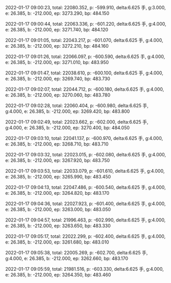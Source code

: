 2022-01-17 09:00:23, total: 22080.352, p: -599.910, delta:6.625 手, g:3.000, e: 26.385, b: -212.000, ep: 3273.290, bp: 484.150

2022-01-17 09:00:44, total: 22063.336, p: -601.220, delta:6.625 手, g:4.000, e: 26.385, b: -212.000, ep: 3271.740, bp: 484.120

2022-01-17 09:01:05, total: 22043.217, p: -601.070, delta:6.625 手, g:4.000, e: 26.385, b: -212.000, ep: 3272.210, bp: 484.160

2022-01-17 09:01:26, total: 22066.097, p: -600.590, delta:6.625 手, g:4.000, e: 26.385, b: -212.000, ep: 3271.010, bp: 483.950

2022-01-17 09:01:47, total: 22038.610, p: -600.100, delta:6.625 手, g:4.000, e: 26.385, b: -212.000, ep: 3269.740, bp: 483.730

2022-01-17 09:02:07, total: 22044.712, p: -600.180, delta:6.625 手, g:4.000, e: 26.385, b: -212.000, ep: 3270.060, bp: 483.780

2022-01-17 09:02:28, total: 22060.404, p: -600.980, delta:6.625 手, g:4.000, e: 26.385, b: -212.000, ep: 3269.420, bp: 483.800

2022-01-17 09:02:49, total: 22023.662, p: -602.000, delta:6.625 手, g:4.000, e: 26.385, b: -212.000, ep: 3270.400, bp: 484.050

2022-01-17 09:03:10, total: 22041.137, p: -600.970, delta:6.625 手, g:4.000, e: 26.385, b: -212.000, ep: 3268.710, bp: 483.710

2022-01-17 09:03:32, total: 22023.015, p: -602.080, delta:6.625 手, g:4.000, e: 26.385, b: -212.000, ep: 3267.920, bp: 483.750

2022-01-17 09:03:53, total: 22033.079, p: -601.610, delta:6.625 手, g:4.000, e: 26.385, b: -212.000, ep: 3265.990, bp: 483.450

2022-01-17 09:04:13, total: 22047.486, p: -600.540, delta:6.625 手, g:4.000, e: 26.385, b: -212.000, ep: 3264.820, bp: 483.170

2022-01-17 09:04:36, total: 22027.923, p: -601.400, delta:6.625 手, g:4.000, e: 26.385, b: -212.000, ep: 3263.000, bp: 483.050

2022-01-17 09:04:57, total: 21996.463, p: -602.990, delta:6.625 手, g:4.000, e: 26.385, b: -212.000, ep: 3263.650, bp: 483.330

2022-01-17 09:05:17, total: 22022.299, p: -602.400, delta:6.625 手, g:4.000, e: 26.385, b: -212.000, ep: 3261.680, bp: 483.010

2022-01-17 09:05:38, total: 22005.269, p: -602.700, delta:6.625 手, g:4.000, e: 26.385, b: -212.000, ep: 3262.660, bp: 483.170

2022-01-17 09:05:59, total: 21981.516, p: -603.330, delta:6.625 手, g:4.000, e: 26.385, b: -212.000, ep: 3264.350, bp: 483.460